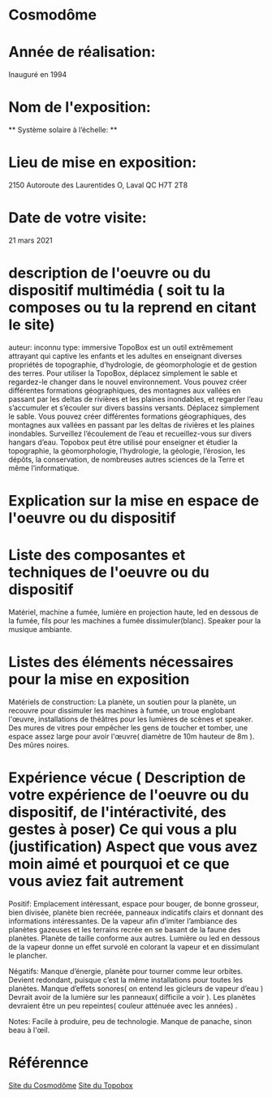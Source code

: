 # Cosmodôme
# Année de réalisation: 
Inauguré en 1994
# Nom de l'exposition: 
** Système solaire à l’échelle: **
# Lieu de mise en exposition: 
2150 Autoroute des Laurentides O, Laval QC H7T 2T8
# Date de votre visite:
21 mars 2021
# description de l'oeuvre ou du dispositif multimédia ( soit tu la composes ou tu la reprend en citant le site)
auteur: inconnu
type: immersive
TopoBox est un outil extrêmement attrayant qui captive les enfants et les adultes en enseignant diverses propriétés de topographie, d’hydrologie, de géomorphologie et de gestion des terres. Pour utiliser la TopoBox, déplacez simplement le sable et regardez-le changer dans le nouvel environnement. Vous pouvez créer différentes formations géographiques, des montagnes aux vallées en passant par les deltas de rivières et les plaines inondables, et regarder l’eau s’accumuler et s’écouler sur divers bassins versants. Déplacez simplement le sable. Vous pouvez créer différentes formations géographiques, des montagnes aux vallées en passant par les deltas de rivières et les plaines inondables. Surveillez l’écoulement de l’eau et recueillez-vous sur divers hangars d’eau. Topobox peut être utilisé pour enseigner et étudier la topographie, la géomorphologie, l’hydrologie, la géologie, l’érosion, les dépôts, la conservation, de nombreuses autres sciences de la Terre et même l’informatique.

# Explication sur la mise en espace de l'oeuvre ou du dispositif


# Liste des composantes et techniques de l'oeuvre ou du dispositif  
Matériel, machine a fumée, lumière en projection haute, led en dessous de la fumée, fils pour les machines a fumée dissimuler(blanc). Speaker pour la musique ambiante. 

# Listes des éléments nécessaires pour la mise en exposition 
Matériels de construction: La planète, un soutien pour la planète, un recouvre pour dissimuler les machines à fumée, un troue englobant l'œuvre, installations de théâtres pour les lumières de scènes et speaker. Des mures de vitres pour empêcher les gens de toucher et tomber, une espace assez large pour avoir l'œuvre( diamètre de 10m hauteur de 8m ). Des mûres noires. 

# Expérience vécue ( Description de votre expérience de l'oeuvre ou du dispositif, de l'intéractivité, des gestes à poser) Ce qui vous a plu (justification) Aspect que vous avez moin aimé et pourquoi et ce que vous aviez fait autrement
Positif: Emplacement intéressant, espace pour bouger, de bonne grosseur, bien divisée, planète bien recréée, panneaux indicatifs clairs et donnant des informations intéressantes. De la vapeur afin d’imiter l’ambiance des planètes gazeuses et les terrains recrée en se basant de la faune des planètes. Planète de taille conforme aux autres. Lumière ou led en dessous de la vapeur donne un effet survolé en colorant la vapeur et en dissimulant le plancher.

Négatifs: Manque d’énergie, planète pour tourner comme leur orbites. Devient redondant, puisque c’est la même installations pour toutes les planètes. Manque d’effets sonores( on entend les gicleurs de vapeur d’eau ) Devrait avoir de la lumière sur les panneaux( difficile a voir ). Les planètes devraient être un peu repeintes( couleur atténuée avec les années) .

Notes: Facile à produire, peu de technologie. Manque de panache, sinon beau à l'œil. 

# Référennce
[Site du Cosmodôme](https://cosmodome.org/)
[Site du Topobox](http://www.topobox.co/)

#


